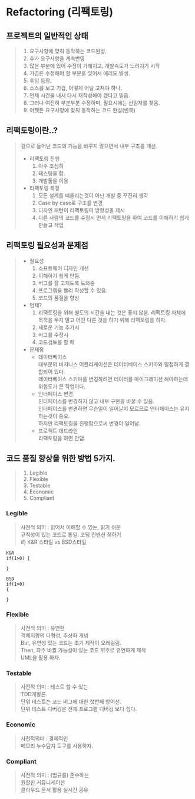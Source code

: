 # Refactoring (리팩토링)

## 프로젝트의 일반적인 상태
> 1. 요구사항에 맞춰 동작하는 코드완성.  
> 2. 추가 요구사항을 계속반영
> 3. 많은 부분에 있어 수정이 가해지고, 개발속도가 느려지기 시작  
> 4. 가끔은 수정해야 할 부분을 잊어서 에러도 발생.  
> 5. 후임 등장.  
> 6. 소스를 보고 기겁, 어떻게 어딜 고쳐야 하나.  
> 7. 언제 시간을 내서 다시 재작성해야 겠다고 믿음.  
> 8. 그러나 여전히 부분부분 수정하며, 필요시에는 선임자를 찾음.  
> 9. 어쨋든 요구사항에 맞춰 동작하는 코드 완성(반복)

## 리팩토링이란..?
> 겉으로 들어난 코드의 기능을 바꾸지 않으면서 내부 구조를 개선.  
> - 리팩토링 진행  
>   1. 아주 조심히
>   2. 테스팅을 함.
>   3. 개발툴을 이용
> - 리팩토링 특징  
>   1. 모든 설계를 떠올리는것이 아닌 개발 중 꾸진히 생각  
>   2. Case by case로 구조를 변경  
>   3. 디자인 패턴이 리팩토링의 방향성을 제시  
>   4. 다른 사람의 코드를 수정시 먼저 리팩토링을 하여 코드를 이해하기 쉽게 만들고 작업  

## 리팩토링 필요성과 문제점
> - 필요성  
>   1. 소프트웨어 디자인 개선
>   2. 이해하기 쉽게 만듬.  
>   3. 버그를 잘 고치도록 도와줌  
>   4. 프로그램을 빨리 작성할 수 있음.  
>   5. 코드의 품질을 향상
> - 언제?
>   1. 리팩토링을 위해 별도의 시간을 내는 것은 좋지 않음. 리팩토링 자체에 목적을 두지 말고 어떤 다른 것을 하기 위해 리팩토링을 하자.
>   2. 새로운 기능 추가시 
>   3. 버그를 수정시 
>   4. 코드검토를 할 때
> - 문제점
>   - 데이터베이스  
>       대부분의 비지니스 어플리케이션은 데이터베이스 스키마와 밀접하게 결합되어 있다.  
>       데이터베이스 스키마를 변경하려면 데이터를 마이그레이션 해야하는데 위험도가 큰 작업이다.
>   - 인터페이스 변경  
>       인터페이스를 변경하지 않고 내부 구현을 바꿀 수 있음.  
>       인터페이스를 변경하면 무슨일이 일어날지 모르므로 인터페이스는 유지하는것이 중요.  
>       하지만 리팩토링을 진행함으로써 변경이 일어남.  
>   - 프로젝트 데드라인  
>       리팩토링을 하면 안댐.

## 코드 품질 향상을 위한 방법 5가지.
> 1. Legible  
> 2. Flexible  
> 3. Testable  
> 4. Economic  
> 5. Compliant  

### Legible
> 사전적 의미 : 읽어서 이해할 수 있는, 읽기 쉬운  
> 규칙성이 있는 코드로 통일. 코딩 컨벤션 정하기  
> if) K&R 스타일 vs BSD스타일

```
K&R
if(1>0) {

}

BSD
if(1>0)
{
    
}
```

### Flexible
> 사전적 의미 : 유연한  
> 객체지향의 다형성, 추상화 개념  
> But, 유연성 있는 코드는 초기 제작이 오래걸림.  
> Then, 자주 바뀔 가능성이 있는 코드 위주로 유연하게 제작  
> UML을 활용 하자.  

### Testable
> 사전적 의미 : 테스트 할 수 있는  
> TDD개발론.  
> 단위 테스트는 코드 버그에 대한 첫번째 방어선.  
> 단위 테스트 디버깅은 전체 프로그램 디버깅 보다 쉽다.  

### Economic
> 사전적의미 : 경제적인  
> 메모리 누수탐지 도구를 사용하자.  

### Compliant
> 사전적 의미 : (법규를) 준수하는  
> 원할한 커뮤니케이션  
> 클라우드 문서 활용 실시간 공유  


